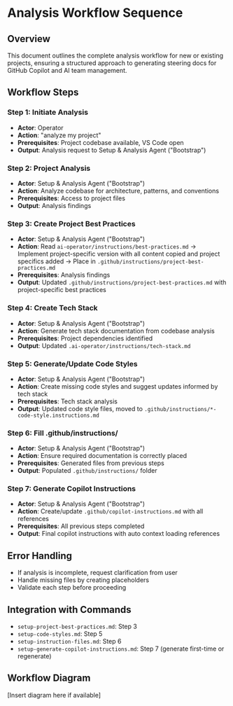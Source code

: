 # Analysis Workflow Sequence

## Overview
This document outlines the complete analysis workflow for new or existing projects, ensuring a structured approach to generating steering docs for GitHub Copilot and AI team management.

## Workflow Steps

### Step 1: Initiate Analysis
- **Actor**: Operator
- **Action**: "analyze my project"
- **Prerequisites**: Project codebase available, VS Code open
- **Output**: Analysis request to Setup & Analysis Agent ("Bootstrap")

### Step 2: Project Analysis
- **Actor**: Setup & Analysis Agent ("Bootstrap")
- **Action**: Analyze codebase for architecture, patterns, and conventions
- **Prerequisites**: Access to project files
- **Output**: Analysis findings

### Step 3: Create Project Best Practices
- **Actor**: Setup & Analysis Agent ("Bootstrap")
- **Action**: Read `ai-operator/instructions/best-practices.md` → Implement project-specific version with all content copied and project specifics added → Place in `.github/instructions/project-best-practices.md`
- **Prerequisites**: Analysis findings
- **Output**: Updated `.github/instructions/project-best-practices.md` with project-specific best practices

### Step 4: Create Tech Stack
- **Actor**: Setup & Analysis Agent ("Bootstrap")
- **Action**: Generate tech stack documentation from codebase analysis
- **Prerequisites**: Project dependencies identified
- **Output**: Updated `.ai-operator/instructions/tech-stack.md`

### Step 5: Generate/Update Code Styles
- **Actor**: Setup & Analysis Agent ("Bootstrap")
- **Action**: Create missing code styles and suggest updates informed by tech stack
- **Prerequisites**: Tech stack analysis
- **Output**: Updated code style files, moved to `.github/instructions/*-code-style.instructions.md`

### Step 6: Fill .github/instructions/
- **Actor**: Setup & Analysis Agent ("Bootstrap")
- **Action**: Ensure required documentation is correctly placed
- **Prerequisites**: Generated files from previous steps
- **Output**: Populated `.github/instructions/` folder

### Step 7: Generate Copilot Instructions
- **Actor**: Setup & Analysis Agent ("Bootstrap")
- **Action**: Create/update `.github/copilot-instructions.md` with all references
- **Prerequisites**: All previous steps completed
- **Output**: Final copilot instructions with auto context loading references

## Error Handling
- If analysis is incomplete, request clarification from user
- Handle missing files by creating placeholders
- Validate each step before proceeding

## Integration with Commands
- `setup-project-best-practices.md`: Step 3
- `setup-code-styles.md`: Step 5
- `setup-instruction-files.md`: Step 6
- `setup-generate-copilot-instructions.md`: Step 7 (generate first-time or regenerate)

## Workflow Diagram
[Insert diagram here if available]